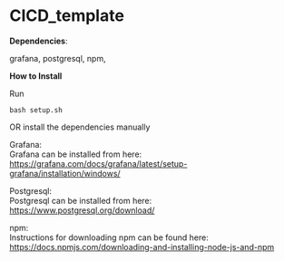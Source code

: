 # CICD_template
**Dependencies**:  

grafana,
postgresql,
npm,

**How to Install**  

Run 
```
bash setup.sh
```

OR install the dependencies manually 

Grafana:  
Grafana can be installed from here: https://grafana.com/docs/grafana/latest/setup-grafana/installation/windows/  


Postgresql:  
Postgresql can be installed from here: https://www.postgresql.org/download/  


npm:  
Instructions for downloading npm can be found here: https://docs.npmjs.com/downloading-and-installing-node-js-and-npm
